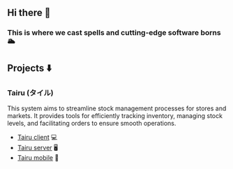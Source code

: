 ## Hi there 👋
### This is where we cast spells and cutting-edge software borns 🌥️

## Projects ⬇️
### Tairu (タイル) 
This system aims to streamline stock management processes for stores and markets. It provides tools for efficiently tracking inventory, managing stock levels, and facilitating orders to ensure smooth operations.

 - [Tairu client](https://github.com/TairuOrg/client) 💻
 - [Tairu server](https://github.com/TairuOrg/server) 🖥️
 - [Tairu mobile](https://github.com/TairuOrg/) 📱
